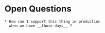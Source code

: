 
  # Open Questions







    * How can I support this thing in production
      when we have __those days__ ?





